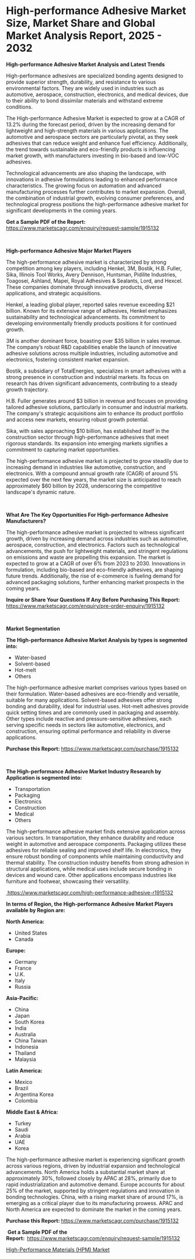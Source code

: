 <p><h1>High-performance Adhesive Market Size, Market Share and Global Market Analysis Report, 2025 - 2032</h1></p><p><strong>High-performance Adhesive Market Analysis and Latest Trends</strong></p>
<p><p>High-performance adhesives are specialized bonding agents designed to provide superior strength, durability, and resistance to various environmental factors. They are widely used in industries such as automotive, aerospace, construction, electronics, and medical devices, due to their ability to bond dissimilar materials and withstand extreme conditions.</p><p>The High-performance Adhesive Market is expected to grow at a CAGR of 13.2% during the forecast period, driven by the increasing demand for lightweight and high-strength materials in various applications. The automotive and aerospace sectors are particularly pivotal, as they seek adhesives that can reduce weight and enhance fuel efficiency. Additionally, the trend towards sustainable and eco-friendly products is influencing market growth, with manufacturers investing in bio-based and low-VOC adhesives.</p><p>Technological advancements are also shaping the landscape, with innovations in adhesive formulations leading to enhanced performance characteristics. The growing focus on automation and advanced manufacturing processes further contributes to market expansion. Overall, the combination of industrial growth, evolving consumer preferences, and technological progress positions the high-performance adhesive market for significant developments in the coming years.</p></p>
<p><strong>Get a Sample PDF of the Report:&nbsp;</strong> <a href="https://www.marketscagr.com/enquiry/request-sample/1915132?utm_campaign=2268&utm_medium=2&utm_source=Github&utm_content=ia&utm_term=04022025&utm_id=high-performance-adhesive">https://www.marketscagr.com/enquiry/request-sample/1915132</a></p>
<p>&nbsp;</p>
<p><strong>High-performance Adhesive Major Market Players</strong></p>
<p><p>The high-performance adhesive market is characterized by strong competition among key players, including Henkel, 3M, Bostik, H.B. Fuller, Sika, Illinois Tool Works, Avery Dennison, Huntsman, Pidilite Industries, Toagosei, Ashland, Mapei, Royal Adhesives & Sealants, Lord, and Hexcel. These companies dominate through innovative products, diverse applications, and strategic acquisitions.</p><p>Henkel, a leading global player, reported sales revenue exceeding $21 billion. Known for its extensive range of adhesives, Henkel emphasizes sustainability and technological advancements. Its commitment to developing environmentally friendly products positions it for continued growth.</p><p>3M is another dominant force, boasting over $35 billion in sales revenue. The company’s robust R&D capabilities enable the launch of innovative adhesive solutions across multiple industries, including automotive and electronics, fostering consistent market expansion.</p><p>Bostik, a subsidiary of TotalEnergies, specializes in smart adhesives with a strong presence in construction and industrial markets. Its focus on research has driven significant advancements, contributing to a steady growth trajectory.</p><p>H.B. Fuller generates around $3 billion in revenue and focuses on providing tailored adhesive solutions, particularly in consumer and industrial markets. The company's strategic acquisitions aim to enhance its product portfolio and access new markets, ensuring robust growth potential.</p><p>Sika, with sales approaching $10 billion, has established itself in the construction sector through high-performance adhesives that meet rigorous standards. Its expansion into emerging markets signifies a commitment to capturing market opportunities.</p><p>The high-performance adhesive market is projected to grow steadily due to increasing demand in industries like automotive, construction, and electronics. With a compound annual growth rate (CAGR) of around 5% expected over the next few years, the market size is anticipated to reach approximately $60 billion by 2028, underscoring the competitive landscape's dynamic nature.</p></p>
<p>&nbsp;</p>
<p><strong>What Are The Key Opportunities For High-performance Adhesive Manufacturers?</strong></p>
<p><p>The high-performance adhesive market is projected to witness significant growth, driven by increasing demand across industries such as automotive, aerospace, construction, and electronics. Factors such as technological advancements, the push for lightweight materials, and stringent regulations on emissions and waste are propelling this expansion. The market is expected to grow at a CAGR of over 6% from 2023 to 2030. Innovations in formulation, including bio-based and eco-friendly adhesives, are shaping future trends. Additionally, the rise of e-commerce is fueling demand for advanced packaging solutions, further enhancing market prospects in the coming years.</p></p>
<p><strong>Inquire or Share Your Questions If Any Before Purchasing This Report:</strong> <a href="https://www.marketscagr.com/enquiry/pre-order-enquiry/1915132?utm_campaign=2268&utm_medium=2&utm_source=Github&utm_content=ia&utm_term=04022025&utm_id=high-performance-adhesive">https://www.marketscagr.com/enquiry/pre-order-enquiry/1915132</a></p>
<p>&nbsp;</p>
<p><strong>Market Segmentation</strong></p>
<p><strong>The High-performance Adhesive Market Analysis by types is segmented into:</strong></p>
<p><ul><li>Water-based</li><li>Solvent-based</li><li>Hot-melt</li><li>Others</li></ul></p>
<p><p>The high-performance adhesive market comprises various types based on their formulation. Water-based adhesives are eco-friendly and versatile, suitable for many applications. Solvent-based adhesives offer strong bonding and durability, ideal for industrial uses. Hot-melt adhesives provide quick setting times and are commonly used in packaging and assembly. Other types include reactive and pressure-sensitive adhesives, each serving specific needs in sectors like automotive, electronics, and construction, ensuring optimal performance and reliability in diverse applications.</p></p>
<p><strong>Purchase this Report:&nbsp;</strong><a href="https://www.marketscagr.com/purchase/1915132?utm_campaign=2268&utm_medium=2&utm_source=Github&utm_content=ia&utm_term=04022025&utm_id=high-performance-adhesive">https://www.marketscagr.com/purchase/1915132</a></p>
<p>&nbsp;</p>
<p><strong>The High-performance Adhesive Market Industry Research by Application is segmented into:</strong></p>
<p><ul><li>Transportation</li><li>Packaging</li><li>Electronics</li><li>Construction</li><li>Medical</li><li>Others</li></ul></p>
<p><p>The high-performance adhesive market finds extensive application across various sectors. In transportation, they enhance durability and reduce weight in automotive and aerospace components. Packaging utilizes these adhesives for reliable sealing and improved shelf life. In electronics, they ensure robust bonding of components while maintaining conductivity and thermal stability. The construction industry benefits from strong adhesion in structural applications, while medical uses include secure bonding in devices and wound care. Other applications encompass industries like furniture and footwear, showcasing their versatility.</p></p>
<p><a href="https://www.marketscagr.com/high-performance-adhesive-r1915132?utm_campaign=2268&utm_medium=2&utm_source=Github&utm_content=ia&utm_term=04022025&utm_id=high-performance-adhesive">&nbsp;https://www.marketscagr.com/high-performance-adhesive-r1915132</a></p>
<p><strong>In terms of Region, the High-performance Adhesive Market Players available by Region are:</strong></p>
<p>
    <p> <strong> North America: </strong>
        <ul>
            <li>United States</li>
            <li>Canada</li>
        </ul>
        </p> 
    <p> <strong> Europe: </strong>
        <ul>
            <li>Germany</li>
            <li>France</li>
            <li>U.K.</li>
            <li>Italy</li>
            <li>Russia</li>
        </ul>
        </p> 
    <p> <strong> Asia-Pacific: </strong>
        <ul>
            <li>China</li>
            <li>Japan</li>
            <li>South Korea</li>
            <li>India</li>
            <li>Australia</li>
            <li>China Taiwan</li>
            <li>Indonesia</li>
            <li>Thailand</li>
            <li>Malaysia</li>
        </ul>
        </p> 
    <p> <strong> Latin America: </strong>
        <ul>
            <li>Mexico</li>
            <li>Brazil</li>
            <li>Argentina Korea</li>
            <li>Colombia</li>
        </ul>
        </p> 
    <p> <strong> Middle East & Africa: </strong>
        <ul>
            <li>Turkey</li>
            <li>Saudi</li>
            <li>Arabia</li>
            <li>UAE</li>
            <li>Korea</li>
        </ul>
    </p>
    </p>
<p><p>The high-performance adhesive market is experiencing significant growth across various regions, driven by industrial expansion and technological advancements. North America holds a substantial market share at approximately 30%, followed closely by APAC at 28%, primarily due to rapid industrialization and automotive demand. Europe accounts for about 25% of the market, supported by stringent regulations and innovation in bonding technologies. China, with a rising market share of around 17%, is emerging as a critical player due to its manufacturing prowess. APAC and North America are expected to dominate the market in the coming years.</p></p>
<p><strong>Purchase this Report: </strong><a href="https://www.marketscagr.com/purchase/1915132?utm_campaign=2268&utm_medium=2&utm_source=Github&utm_content=ia&utm_term=04022025&utm_id=high-performance-adhesive">https://www.marketscagr.com/purchase/1915132</a></p>
<p>&nbsp;<strong>Get a Sample PDF of the Report:&nbsp;&nbsp;</strong><a href="https://www.marketscagr.com/enquiry/request-sample/1915132?utm_campaign=2268&utm_medium=2&utm_source=Github&utm_content=ia&utm_term=04022025&utm_id=high-performance-adhesive">https://www.marketscagr.com/enquiry/request-sample/1915132</a></p>
<p><strong></strong></p>
<p><p><a href="https://github.com/LilianFaulkner65/Market-Research-Report-List-1/blob/main/high-performance-materials-hpm-market.md?utm_campaign=2268&utm_medium=2&utm_source=Github&utm_content=ia&utm_term=04022025&utm_id=high-performance-adhesive">High-Performance Materials (HPM) Market</a></p></p>